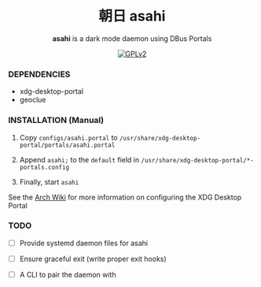 <div align="center">

# 朝日 asahi

**asahi** is a dark mode daemon using DBus Portals

[![GPLv2](https://img.shields.io/badge/license-GPLv2-green)](https://www.gnu.org/licenses/old-licenses/gpl-2.0.en.html#SEC1)

</div>

### DEPENDENCIES

 - xdg-desktop-portal
 - geoclue

### INSTALLATION (Manual)

1. Copy `configs/asahi.portal` to `/usr/share/xdg-desktop-portal/portals/asahi.portal`


2. Append `asahi;` to the `default` field in `/usr/share/xdg-desktop-portal/*-portals.config`


3. Finally, start `asahi`


See the [Arch Wiki](https://wiki.archlinux.org/title/XDG_Desktop_Portal#Configuration) for more information on 
configuring the XDG Desktop Portal

### TODO
- [ ] Provide systemd daemon files for asahi
- [ ] Ensure graceful exit (write proper exit hooks)
- [ ] A CLI to pair the daemon with

